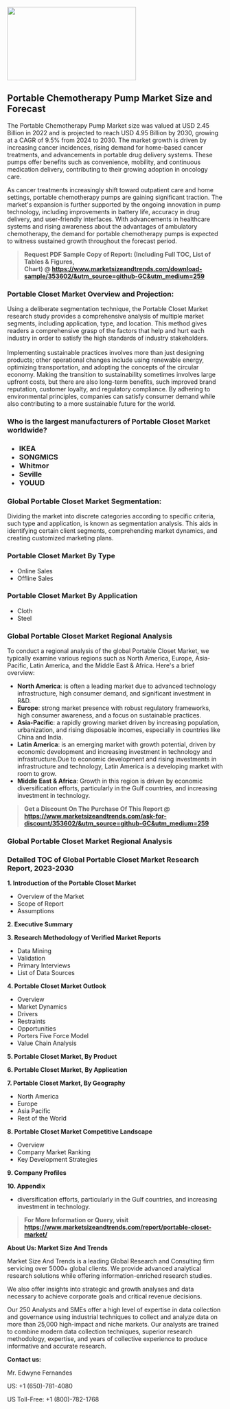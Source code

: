 <p><img class="alignnone size-medium wp-image-20088" src="https://ffe5etoiles.com/wp-content/uploads/2024/12/MST1-300x171.png" alt="" width="300" height="171" /></p><h2>Portable Chemotherapy Pump Market Size and Forecast</h2><p>The Portable Chemotherapy Pump Market size was valued at USD 2.45 Billion in 2022 and is projected to reach USD 4.95 Billion by 2030, growing at a CAGR of 9.5% from 2024 to 2030. The market growth is driven by increasing cancer incidences, rising demand for home-based cancer treatments, and advancements in portable drug delivery systems. These pumps offer benefits such as convenience, mobility, and continuous medication delivery, contributing to their growing adoption in oncology care.</p><p>As cancer treatments increasingly shift toward outpatient care and home settings, portable chemotherapy pumps are gaining significant traction. The market's expansion is further supported by the ongoing innovation in pump technology, including improvements in battery life, accuracy in drug delivery, and user-friendly interfaces. With advancements in healthcare systems and rising awareness about the advantages of ambulatory chemotherapy, the demand for portable chemotherapy pumps is expected to witness sustained growth throughout the forecast period.</p></p><blockquote id="" class=""><strong>Request PDF Sample Copy of Report: (Including Full TOC, List of Tables &amp; Figures, Chart)&nbsp;@&nbsp;<strong><a href="https://www.marketsizeandtrends.com/download-sample/353602/&utm_source=github-GC&utm_medium=259" target="_blank">https://www.marketsizeandtrends.com/download-sample/353602/&utm_source=github-GC&utm_medium=259</a></strong></strong></blockquote><h3 id="" class="">Portable Closet Market&nbsp;Overview and Projection:</h3><p id="" class="">Using a deliberate segmentation technique, the Portable Closet Market research study provides a comprehensive analysis of multiple market segments, including application, type, and location. This method gives readers a comprehensive grasp of the factors that help and hurt each industry in order to satisfy the high standards of industry stakeholders. <br /> <br />Implementing sustainable practices involves more than just designing products; other operational changes include using renewable energy, optimizing transportation, and adopting the concepts of the circular economy. Making the transition to sustainability sometimes involves large upfront costs, but there are also long-term benefits, such improved brand reputation, customer loyalty, and regulatory compliance. By adhering to environmental principles, companies can satisfy consumer demand while also contributing to a more sustainable future for the world.</p><h3 id="" class="">Who is the largest manufacturers of&nbsp;Portable Closet Market worldwide?</h3><h3 class=""><p><ul><li>IKEA </li><li> SONGMICS </li><li> Whitmor </li><li> Seville </li><li> YOUUD</li></ul></p></h3><h3 id="" class="">Global&nbsp;Portable Closet Market Segmentation:</h3><p id="" class="">Dividing the market into discrete categories according to specific criteria, such type and application, is known as segmentation analysis. This aids in identifying certain client segments, comprehending market dynamics, and creating customized marketing plans.</p><h3 id="" class="">Portable Closet Market&nbsp;By Type</h3><p><p><ul><li>Online Sales</li><li> Offline Sales</p></li></ul></p></p><h3 id="" class="">Portable Closet Market&nbsp;By Application</h3><p class=""><p><ul><li>Cloth</li><li> Steel</li></ul></p></p><h3 id="" class="">Global Portable Closet Market Regional Analysis</h3><p id="" class="">To conduct a regional analysis of the global Portable Closet Market, we typically examine various regions such as North America, Europe, Asia-Pacific, Latin America, and the Middle East &amp; Africa. Here's a brief overview:</p><ul><li><strong>North America</strong>: is often a leading market due to advanced technology infrastructure, high consumer demand, and significant investment in R&amp;D.</li><li><strong>Europe</strong>: strong market presence with robust regulatory frameworks, high consumer awareness, and a focus on sustainable practices.</li><li><strong>Asia-Pacific</strong>: a rapidly growing market driven by increasing population, urbanization, and rising disposable incomes, especially in countries like China and India.</li><li><strong>Latin America</strong>: is an emerging market with growth potential, driven by economic development and increasing investment in technology and infrastructure.Due to economic development and rising investments in infrastructure and technology, Latin America is a developing market with room to grow.</li><li><strong>Middle East &amp; Africa</strong>: Growth in this region is driven by economic diversification efforts, particularly in the Gulf countries, and increasing investment in technology.</li></ul><blockquote id="" class=""><strong>Get a Discount On The Purchase Of This Report @ <strong><a href="https://www.marketsizeandtrends.com/ask-for-discount/353602/&utm_source=github-GC&utm_medium=259" target="_blank">https://www.marketsizeandtrends.com/ask-for-discount/353602/&utm_source=github-GC&utm_medium=259</a></strong></strong></blockquote><h3 id="" class="">Global Portable Closet Market Regional Analysis</h3><h3 id="" class="">Detailed TOC of Global Portable Closet Market Research Report, 2023-2030</h3><p id="" class=""><strong>1. Introduction of the Portable Closet Market</strong></p><ul><li>Overview of the Market</li><li>Scope of Report</li><li>Assumptions</li></ul><p id="" class=""><strong>2. Executive Summary</strong></p><p id="" class=""><strong>3. Research Methodology of Verified Market Reports</strong></p><ul><li>Data Mining</li><li>Validation</li><li>Primary Interviews</li><li>List of Data Sources</li></ul><p id="" class=""><strong>4. Portable Closet Market Outlook</strong></p><ul><li>Overview</li><li>Market Dynamics</li><li>Drivers</li><li>Restraints</li><li>Opportunities</li><li>Porters Five Force Model</li><li>Value Chain Analysis</li></ul><p id="" class=""><strong>5. Portable Closet Market, By Product</strong></p><p id="" class=""><strong>6. Portable Closet Market, By Application</strong></p><p id="" class=""><strong>7. Portable Closet Market, By Geography</strong></p><ul><li>North America</li><li>Europe</li><li>Asia Pacific</li><li>Rest of the World</li></ul><p id="" class=""><strong>8. Portable Closet Market Competitive Landscape</strong></p><ul><li>Overview</li><li>Company Market Ranking</li><li>Key Development Strategies</li></ul><p id="" class=""><strong>9. Company Profiles</strong></p><p id="" class=""><strong>10. Appendix</strong></p><ul><li>diversification efforts, particularly in the Gulf countries, and increasing investment in technology.</li></ul><blockquote id="" class=""><strong>For More Information or Query, visit <strong><strong><a href="https://www.marketsizeandtrends.com/report/portable-closet-market/" target="_blank">https://www.marketsizeandtrends.com/report/portable-closet-market/</a></strong></strong></strong></blockquote><p id="" class=""><strong>About Us: Market Size And Trends</strong></p><p id="" class="">Market Size And Trends is a leading Global Research and Consulting firm servicing over 5000+ global clients. We provide advanced analytical research solutions while offering information-enriched research studies.</p><p id="" class="">We also offer insights into strategic and growth analyses and data necessary to achieve corporate goals and critical revenue decisions.</p><p id="" class="">Our 250 Analysts and SMEs offer a high level of expertise in data collection and governance using industrial techniques to collect and analyze data on more than 25,000 high-impact and niche markets. Our analysts are trained to combine modern data collection techniques, superior research methodology, expertise, and years of collective experience to produce informative and accurate research.</p><p id="" class=""><strong>Contact us:</strong></p><p id="" class="">Mr. Edwyne Fernandes</p><p id="" class="">US: +1 (650)-781-4080</p><p id="" class="">US Toll-Free: +1 (800)-782-1768</p>
